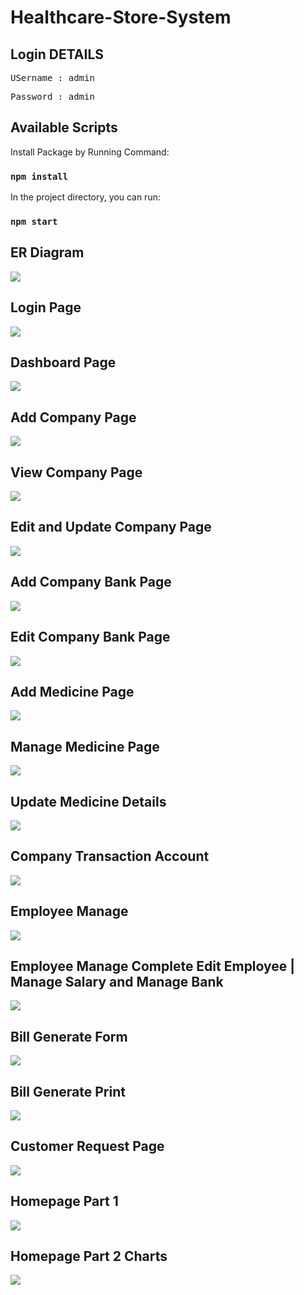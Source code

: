 # Healthcare-Store-System 

## Login DETAILS 
<pre>USername : admin</pre>
<pre>Password : admin</pre> 

## Available Scripts

Install Package by Running Command:

### `npm install`

In the project directory, you can run:

### `npm start`

## ER Diagram

<img src="PageScreen/diagram.PNG"/>

## Login Page

<img src='PageScreen/login1_page.PNG'>

## Dashboard Page

<img src='PageScreen/medical_home.PNG'>

## Add Company Page

<img src='PageScreen/add_company1.PNG'>

## View Company Page

<img src='PageScreen/view_company.PNG'>

## Edit and Update Company Page

<img src='PageScreen/edit_company.png'>

## Add Company Bank Page

<img src='PageScreen/add_company_bank.PNG'>

## Edit Company Bank Page

<img src='PageScreen/edit_company1.PNG'>

## Add Medicine Page

<img src='PageScreen/add_medicine.png'>

## Manage Medicine Page

<img src='PageScreen/view_medicine.png'>

## Update Medicine Details

<img src='PageScreen/update_medicine.png'>

## Company Transaction Account

<img src='PageScreen/company_account.PNG'>

## Employee Manage

<img src='PageScreen/employee.png'>

## Employee Manage Complete Edit Employee | Manage Salary and Manage Bank

<img src='PageScreen/employee-medicine.png'>

## Bill Generate Form

<img src='PageScreen/bill.png'>

## Bill Generate Print

<img src='PageScreen/bill_generate2.PNG'>

## Customer Request Page

<img src='PageScreen/customer_request.PNG'>

## Homepage Part 1

<img src='PageScreen/home1.PNG'>

## Homepage Part 2 Charts

<img src='PageScreen/home.png'>
